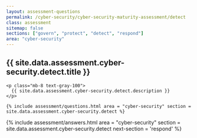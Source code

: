 ```yaml
---
layout: assessment-questions
permalink: /cyber-security/cyber-security-maturity-assessment/detect
class: assessment
sitemap: false
sections: ["govern", "protect", "detect", "respond"]
area: "cyber-security"
---
```


<div class="bg-black">
  <div class="pt-10 px-6 md:px-10 border-b-[1px] border-b-red-100">
    <h2 class="text-3xl font-semibold pb-2">
      {{ site.data.assessment.cyber-security.detect.title }}
    </h2>

    <p class="mb-8 text-gray-100">
      {{ site.data.assessment.cyber-security.detect.description }}
    </p>

    {% include assessment/questions.html area = "cyber-security" section = site.data.assessment.cyber-security.detect %}
  </div>
</div>

<div class="px-6 md:px-10 pb-5">
  {% include assessment/answers.html area = "cyber-security" section = site.data.assessment.cyber-security.detect next-section = 'respond' %}
</div>